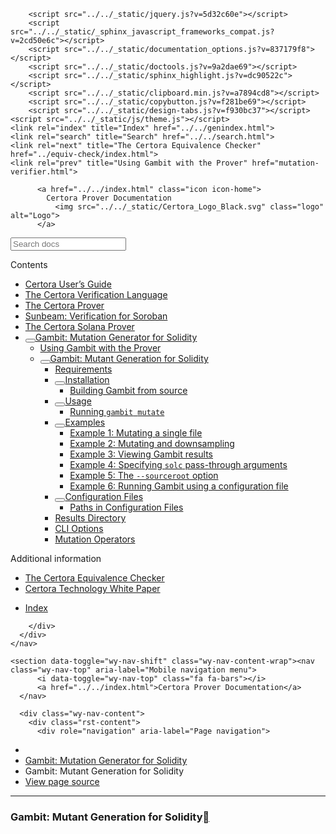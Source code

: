 <!DOCTYPE html><html class="writer-html5" lang="en" data-content_root="../../"><head>
  <meta charset="utf-8"><meta name="viewport" content="width=device-width, initial-scale=1">

  <meta name="viewport" content="width=device-width, initial-scale=1.0">
  <title>Gambit: Mutant Generation for Solidity — Certora Prover Documentation 0.0 documentation</title>
      <link rel="stylesheet" type="text/css" href="../../_static/pygments.css?v=80d5e7a1">
      <link rel="stylesheet" type="text/css" href="../../_static/css/theme.css?v=19f00094">
      <link rel="stylesheet" type="text/css" href="../../_static/copybutton.css?v=76b2166b">
      <link rel="stylesheet" type="text/css" href="../../_static/custom.css?v=098d337b">
      <link rel="stylesheet" type="text/css" href="../../_static/sphinx-design.min.css?v=87e54e7c">

  
  <!--[if lt IE 9]>
    <script src="../../_static/js/html5shiv.min.js"></script>
  <![endif]-->
  
        <script src="../../_static/jquery.js?v=5d32c60e"></script>
        <script src="../../_static/_sphinx_javascript_frameworks_compat.js?v=2cd50e6c"></script>
        <script src="../../_static/documentation_options.js?v=837179f8"></script>
        <script src="../../_static/doctools.js?v=9a2dae69"></script>
        <script src="../../_static/sphinx_highlight.js?v=dc90522c"></script>
        <script src="../../_static/clipboard.min.js?v=a7894cd8"></script>
        <script src="../../_static/copybutton.js?v=f281be69"></script>
        <script src="../../_static/design-tabs.js?v=f930bc37"></script>
    <script src="../../_static/js/theme.js"></script>
    <link rel="index" title="Index" href="../../genindex.html">
    <link rel="search" title="Search" href="../../search.html">
    <link rel="next" title="The Certora Equivalence Checker" href="../equiv-check/index.html">
    <link rel="prev" title="Using Gambit with the Prover" href="mutation-verifier.html"> 
</head>

<body class="wy-body-for-nav"> 
  <div class="wy-grid-for-nav">
    <nav data-toggle="wy-nav-shift" class="wy-nav-side">
      <div class="wy-side-scroll">
        <div class="wy-side-nav-search">

          
          
          <a href="../../index.html" class="icon icon-home">
            Certora Prover Documentation
              <img src="../../_static/Certora_Logo_Black.svg" class="logo" alt="Logo">
          </a>
<div role="search">
  <form id="rtd-search-form" class="wy-form" action="../../search.html" method="get">
    <input type="text" name="q" placeholder="Search docs" aria-label="Search docs">
    <input type="hidden" name="check_keywords" value="yes">
    <input type="hidden" name="area" value="default">
  </form>
</div>
        </div><div class="wy-menu wy-menu-vertical" data-spy="affix" role="navigation" aria-label="Navigation menu">
              <p class="caption" role="heading"><span class="caption-text">Contents</span></p>
<ul class="current" aria-expanded="true">
<li class="toctree-l1"><a class="reference internal" href="../user-guide/index.html">Certora User’s Guide</a></li>
<li class="toctree-l1"><a class="reference internal" href="../cvl/index.html">The Certora Verification Language</a></li>
<li class="toctree-l1"><a class="reference internal" href="../prover/index.html">The Certora Prover</a></li>
<li class="toctree-l1"><a class="reference internal" href="../sunbeam/index.html">Sunbeam: Verification for Soroban</a></li>
<li class="toctree-l1"><a class="reference internal" href="../solana/index.html">The Certora Solana Prover</a></li>
<li class="toctree-l1 current" aria-expanded="true"><a class="reference internal" href="index.html"><button class="toctree-expand" title="Open/close menu"></button>Gambit: Mutation Generator for Solidity</a><ul class="" aria-expanded="false">
<li class="toctree-l2"><a class="reference internal" href="mutation-verifier.html">Using Gambit with the Prover</a></li>
<li class="toctree-l2 current" aria-expanded="true"><a class="reference internal current" href="#" aria-expanded="true"><button class="toctree-expand" title="Open/close menu"></button>Gambit: Mutant Generation for Solidity</a><ul>
<li class="toctree-l3"><a class="reference internal" href="#requirements">Requirements</a></li>
<li class="toctree-l3"><a class="reference internal" href="#installation"><button class="toctree-expand" title="Open/close menu"></button>Installation</a><ul>
<li class="toctree-l4"><a class="reference internal" href="#building-gambit-from-source">Building Gambit from source</a></li>
</ul>
</li>
<li class="toctree-l3"><a class="reference internal" href="#usage"><button class="toctree-expand" title="Open/close menu"></button>Usage</a><ul>
<li class="toctree-l4"><a class="reference internal" href="#running-gambit-mutate">Running  <code class="docutils literal notranslate"><span class="pre">gambit</span> <span class="pre">mutate</span></code></a></li>
</ul>
</li>
<li class="toctree-l3"><a class="reference internal" href="#examples"><button class="toctree-expand" title="Open/close menu"></button>Examples</a><ul>
<li class="toctree-l4"><a class="reference internal" href="#example-1-mutating-a-single-file">Example 1: Mutating a single file</a></li>
<li class="toctree-l4"><a class="reference internal" href="#example-2-mutating-and-downsampling">Example 2: Mutating and downsampling</a></li>
<li class="toctree-l4"><a class="reference internal" href="#example-3-viewing-gambit-results">Example 3: Viewing Gambit results</a></li>
<li class="toctree-l4"><a class="reference internal" href="#example-4-specifying-solc-pass-through-arguments">Example 4: Specifying <code class="docutils literal notranslate"><span class="pre">solc</span></code> pass-through arguments</a></li>
<li class="toctree-l4"><a class="reference internal" href="#example-5-the-sourceroot-option">Example 5: The <code class="docutils literal notranslate"><span class="pre">--sourceroot</span></code> option</a></li>
<li class="toctree-l4"><a class="reference internal" href="#example-6-running-gambit-using-a-configuration-file">Example 6: Running Gambit using a configuration file</a></li>
</ul>
</li>
<li class="toctree-l3"><a class="reference internal" href="#configuration-files"><button class="toctree-expand" title="Open/close menu"></button>Configuration Files</a><ul>
<li class="toctree-l4"><a class="reference internal" href="#paths-in-configuration-files">Paths in Configuration Files</a></li>
</ul>
</li>
<li class="toctree-l3"><a class="reference internal" href="#results-directory">Results Directory</a></li>
<li class="toctree-l3"><a class="reference internal" href="#cli-options">CLI Options</a></li>
<li class="toctree-l3"><a class="reference internal" href="#mutation-operators">Mutation Operators</a></li>
</ul>
</li>
</ul>
</li>
</ul>
<p class="caption" role="heading"><span class="caption-text">Additional information</span></p>
<ul>
<li class="toctree-l1"><a class="reference internal" href="../equiv-check/index.html">The Certora Equivalence Checker</a></li>
<li class="toctree-l1"><a class="reference internal" href="../whitepaper/index.html">Certora Technology White Paper</a></li>
</ul>
<ul>
<li class="toctree-l1"><a class="reference internal" href="../../genindex.html">Index</a></li>
</ul>

        </div>
      </div>
    </nav>

    <section data-toggle="wy-nav-shift" class="wy-nav-content-wrap"><nav class="wy-nav-top" aria-label="Mobile navigation menu">
          <i data-toggle="wy-nav-top" class="fa fa-bars"></i>
          <a href="../../index.html">Certora Prover Documentation</a>
      </nav>

      <div class="wy-nav-content">
        <div class="rst-content">
          <div role="navigation" aria-label="Page navigation">
  <ul class="wy-breadcrumbs">
      <li><a href="../../index.html" class="icon icon-home" aria-label="Home"></a></li>
          <li class="breadcrumb-item"><a href="index.html">Gambit: Mutation Generator for Solidity</a></li>
      <li class="breadcrumb-item active">Gambit: Mutant Generation for Solidity</li>
      <li class="wy-breadcrumbs-aside">
            <a href="../../_sources/docs/gambit/gambit.md.txt" rel="nofollow"> View page source</a>
      </li>
  </ul>
  <hr>
</div>
          <div role="main" class="document" itemscope="itemscope" itemtype="http://schema.org/Article">
           <div itemprop="articleBody">
             
  <section id="gambit-mutant-generation-for-solidity">
<h1>Gambit: Mutant Generation for Solidity<a class="headerlink" href="#gambit-mutant-generation-for-solidity" title="Link to this heading"></a></h1>
<!--
  WARNING: AUTO_GENERATED DOCUMENTATION

  The following documentation is automatlically generated from the Gambit
  README.md located at https://github.com/Certora/Gambit/README.md. Please view
  this document for instructions on producing this file.
-->
<p>Gambit is a state-of-the-art mutation system for Solidity.
By applying predefined syntax transformations called <em>mutation operators</em> (for
example, convert <code class="docutils literal notranslate"><span class="pre">a</span> <span class="pre">+</span> <span class="pre">b</span></code> to <code class="docutils literal notranslate"><span class="pre">a</span> <span class="pre">-</span> <span class="pre">b</span></code>) to a Solidity program’s source code, Gambit
generates variants of the program called <em>mutants</em>.
Mutants can be used to evaluate test suites or specs used for formal
verification: each mutant represents a potential bug in the program, and
stronger test suites and specifications should detect more mutants.</p>
<section id="requirements">
<h2>Requirements<a class="headerlink" href="#requirements" title="Link to this heading"></a></h2>
<ol class="arabic simple">
<li><p>Gambit is written in Rust. You’ll need to <a class="reference external" href="https://www.rust-lang.org/tools/install">install Rust and
Cargo</a> to build Gambit.</p></li>
<li><p>Gambit uses <code class="docutils literal notranslate"><span class="pre">solc</span></code>, the Solidity compiler, to generate mutants. You’ll need
to have a <code class="docutils literal notranslate"><span class="pre">solc</span></code> binary that is compatible with the project you are mutating (see
the <code class="docutils literal notranslate"><span class="pre">--solc</span></code> option in <code class="docutils literal notranslate"><span class="pre">gambit</span> <span class="pre">mutate</span> <span class="pre">--help</span></code>)</p></li>
</ol>
</section>
<section id="installation">
<h2>Installation<a class="headerlink" href="#installation" title="Link to this heading"></a></h2>
<p>You can download prebuilt Gambit binaries for Linux x86-64 and Mac from our
<a class="reference external" href="https://github.com/Certora/gambit/releases">releases</a> page. For Windows and Linux ARM, you must build Gambit from source.</p>
<section id="building-gambit-from-source">
<span id="build-gambit-from-source"></span><h3>Building Gambit from source<a class="headerlink" href="#building-gambit-from-source" title="Link to this heading"></a></h3>
<p>To build Gambit from source, clone <a class="reference external" href="https://github.com/Certora/gambit">the Gambit repository</a> and run</p>
<div class="highlight-default notranslate"><div class="highlight"><pre id="codecell0"><span></span><span class="n">cargo</span> <span class="n">install</span> <span class="o">--</span><span class="n">path</span> <span class="o">.</span>
</pre><button class="copybtn o-tooltip--left" data-tooltip="Copy" data-clipboard-target="#codecell0">
      <svg xmlns="http://www.w3.org/2000/svg" class="icon icon-tabler icon-tabler-copy" width="44" height="44" viewBox="0 0 24 24" stroke-width="1.5" stroke="#000000" fill="none" stroke-linecap="round" stroke-linejoin="round">
  <title>Copy to clipboard</title>
  <path stroke="none" d="M0 0h24v24H0z" fill="none"></path>
  <rect x="8" y="8" width="12" height="12" rx="2"></rect>
  <path d="M16 8v-2a2 2 0 0 0 -2 -2h-8a2 2 0 0 0 -2 2v8a2 2 0 0 0 2 2h2"></path>
</svg>
    </button></div>
</div>
<p>from this repository’s root. This will build Gambit and install it to a globally visible
location on your <code class="docutils literal notranslate"><span class="pre">PATH</span></code>.</p>
<p>You can also build gambit with <code class="docutils literal notranslate"><span class="pre">cargo</span> <span class="pre">build</span> <span class="pre">--release</span></code> from the root of this
repository.  This will create a <code class="docutils literal notranslate"><span class="pre">gambit</span></code> binary in <code class="docutils literal notranslate"><span class="pre">gambit/target/release/</span></code>
which you can manually place on your path or invoke directly (e.g., by calling
<code class="docutils literal notranslate"><span class="pre">path/to/gambit/target/release/gambit</span></code>).</p>
</section>
</section>
<section id="usage">
<h2>Usage<a class="headerlink" href="#usage" title="Link to this heading"></a></h2>
<p>Gambit has two main commands: <code class="docutils literal notranslate"><span class="pre">mutate</span></code> and <code class="docutils literal notranslate"><span class="pre">summary</span></code>. <code class="docutils literal notranslate"><span class="pre">gambit</span> <span class="pre">mutate</span></code> is
responsible for mutating code, and <code class="docutils literal notranslate"><span class="pre">gambit</span> <span class="pre">summary</span></code> is a convenience command for
summarizing generated mutants in a human-readable way.</p>
<p>Running <code class="docutils literal notranslate"><span class="pre">gambit</span> <span class="pre">mutate</span></code> will invoke <code class="docutils literal notranslate"><span class="pre">solc</span></code>, so make
sure it is visible on your <code class="docutils literal notranslate"><span class="pre">PATH</span></code>. Alternatively, you can specify where Gambit can
find the Solidity compiler with the option <code class="docutils literal notranslate"><span class="pre">--solc</span> <span class="pre">path/to/solc</span></code>, or specify a
<code class="docutils literal notranslate"><span class="pre">solc</span></code> binary (e.g., <code class="docutils literal notranslate"><span class="pre">solc8.12</span></code>) with the option <code class="docutils literal notranslate"><span class="pre">--solc</span> <span class="pre">solc8.12</span></code>.</p>
<div class="admonition note">
<p class="admonition-title">Note</p>
<p>All tests (<code class="docutils literal notranslate"><span class="pre">cargo</span> <span class="pre">test</span></code>) are currently run using <code class="docutils literal notranslate"><span class="pre">solc8.13</span></code>. Your tests may fail
if your <code class="docutils literal notranslate"><span class="pre">solc</span></code> points at a different version of the compiler.</p>
</div>
<section id="running-gambit-mutate">
<h3>Running  <code class="docutils literal notranslate"><span class="pre">gambit</span> <span class="pre">mutate</span></code><a class="headerlink" href="#running-gambit-mutate" title="Link to this heading"></a></h3>
<p>The <code class="docutils literal notranslate"><span class="pre">gambit</span> <span class="pre">mutate</span></code> command expects either a <code class="docutils literal notranslate"><span class="pre">--filename</span></code> argument or a <code class="docutils literal notranslate"><span class="pre">--json</span></code>
argument.  Using <code class="docutils literal notranslate"><span class="pre">--filename</span></code> allows you to specify a specific Solidity file to
mutate:</p>
<div class="highlight-bash notranslate"><div class="highlight"><pre id="codecell1"><span></span>gambit<span class="w"> </span>mutate<span class="w"> </span>--filename<span class="w"> </span>file.sol
</pre><button class="copybtn o-tooltip--left" data-tooltip="Copy" data-clipboard-target="#codecell1">
      <svg xmlns="http://www.w3.org/2000/svg" class="icon icon-tabler icon-tabler-copy" width="44" height="44" viewBox="0 0 24 24" stroke-width="1.5" stroke="#000000" fill="none" stroke-linecap="round" stroke-linejoin="round">
  <title>Copy to clipboard</title>
  <path stroke="none" d="M0 0h24v24H0z" fill="none"></path>
  <rect x="8" y="8" width="12" height="12" rx="2"></rect>
  <path d="M16 8v-2a2 2 0 0 0 -2 -2h-8a2 2 0 0 0 -2 2v8a2 2 0 0 0 2 2h2"></path>
</svg>
    </button></div>
</div>
<p>However, if you want to mutate multiple files or apply a more complex set of
parameters, we recommend using a configuration file via the <code class="docutils literal notranslate"><span class="pre">--json</span></code> option
instead:</p>
<div class="highlight-bash notranslate"><div class="highlight"><pre id="codecell2"><span></span>gambit<span class="w"> </span>mutate<span class="w"> </span>--json<span class="w"> </span>gambit_conf.json
</pre><button class="copybtn o-tooltip--left" data-tooltip="Copy" data-clipboard-target="#codecell2">
      <svg xmlns="http://www.w3.org/2000/svg" class="icon icon-tabler icon-tabler-copy" width="44" height="44" viewBox="0 0 24 24" stroke-width="1.5" stroke="#000000" fill="none" stroke-linecap="round" stroke-linejoin="round">
  <title>Copy to clipboard</title>
  <path stroke="none" d="M0 0h24v24H0z" fill="none"></path>
  <rect x="8" y="8" width="12" height="12" rx="2"></rect>
  <path d="M16 8v-2a2 2 0 0 0 -2 -2h-8a2 2 0 0 0 -2 2v8a2 2 0 0 0 2 2h2"></path>
</svg>
    </button></div>
</div>
<p>Run <code class="docutils literal notranslate"><span class="pre">gambit</span> <span class="pre">--help</span></code> for more information.</p>
<div class="admonition note">
<p class="admonition-title">Note</p>
<p>All relative paths specified in a JSON configuration file are interpreted
to be relative to the configuration file’s parent directory.</p>
</div>
<p>In the following section we provide examples of how to run Gambit using both
<code class="docutils literal notranslate"><span class="pre">--filename</span></code> and <code class="docutils literal notranslate"><span class="pre">--json</span></code>. We provide more complete documentation in the
<a class="reference internal" href="#configuration-files"><span class="std std-ref">Configuration Files</span></a> and <a class="reference internal" href="#cli-options"><span class="std std-ref">CLI Options</span></a> sections below.</p>
</section>
</section>
<section id="examples">
<h2>Examples<a class="headerlink" href="#examples" title="Link to this heading"></a></h2>
<p>Unless otherwise noted, examples use code from <a class="reference external" href="https://github.com/Certora/gambit/tree/master/benchmarks">benchmarks/</a>
and are run from the root of the <a class="reference external" href="https://github.com/Certora/gambit">Gambit repository</a>.</p>
<section id="example-1-mutating-a-single-file">
<h3>Example 1: Mutating a single file<a class="headerlink" href="#example-1-mutating-a-single-file" title="Link to this heading"></a></h3>
<p>To mutate a single file, use the <code class="docutils literal notranslate"><span class="pre">--filename</span></code> option (or <code class="docutils literal notranslate"><span class="pre">-f</span></code>), followed by the
file to mutate.</p>
<div class="highlight-bash notranslate"><div class="highlight"><pre id="codecell3"><span></span>gambit<span class="w"> </span>mutate<span class="w"> </span>-f<span class="w"> </span>benchmarks/BinaryOpMutation/BinaryOpMutation.sol
</pre><button class="copybtn o-tooltip--left" data-tooltip="Copy" data-clipboard-target="#codecell3">
      <svg xmlns="http://www.w3.org/2000/svg" class="icon icon-tabler icon-tabler-copy" width="44" height="44" viewBox="0 0 24 24" stroke-width="1.5" stroke="#000000" fill="none" stroke-linecap="round" stroke-linejoin="round">
  <title>Copy to clipboard</title>
  <path stroke="none" d="M0 0h24v24H0z" fill="none"></path>
  <rect x="8" y="8" width="12" height="12" rx="2"></rect>
  <path d="M16 8v-2a2 2 0 0 0 -2 -2h-8a2 2 0 0 0 -2 2v8a2 2 0 0 0 2 2h2"></path>
</svg>
    </button></div>
</div>
<p>This will generate:</p>
<div class="highlight-default notranslate"><div class="highlight"><pre id="codecell4"><span></span><span class="n">Generated</span> <span class="mi">34</span> <span class="n">mutants</span> <span class="ow">in</span> <span class="mf">0.69</span> <span class="n">seconds</span>
</pre><button class="copybtn o-tooltip--left" data-tooltip="Copy" data-clipboard-target="#codecell4">
      <svg xmlns="http://www.w3.org/2000/svg" class="icon icon-tabler icon-tabler-copy" width="44" height="44" viewBox="0 0 24 24" stroke-width="1.5" stroke="#000000" fill="none" stroke-linecap="round" stroke-linejoin="round">
  <title>Copy to clipboard</title>
  <path stroke="none" d="M0 0h24v24H0z" fill="none"></path>
  <rect x="8" y="8" width="12" height="12" rx="2"></rect>
  <path d="M16 8v-2a2 2 0 0 0 -2 -2h-8a2 2 0 0 0 -2 2v8a2 2 0 0 0 2 2h2"></path>
</svg>
    </button></div>
</div>
<div class="admonition note">
<p class="admonition-title">Note</p>
<p>The mutated file must be located within your current working directory or
one of its subdirectories. If you want to mutate code in an arbitrary directory,
use the <code class="docutils literal notranslate"><span class="pre">--sourceroot</span></code> option.</p>
</div>
</section>
<section id="example-2-mutating-and-downsampling">
<h3>Example 2: Mutating and downsampling<a class="headerlink" href="#example-2-mutating-and-downsampling" title="Link to this heading"></a></h3>
<p>The above command produced 34 mutants which may be more than you need. Gambit
provides a way to randomly downsample the number of mutants with the
<code class="docutils literal notranslate"><span class="pre">--num_mutants</span></code> or <code class="docutils literal notranslate"><span class="pre">-n</span></code> option:</p>
<div class="highlight-bash notranslate"><div class="highlight"><pre id="codecell5"><span></span>gambit<span class="w"> </span>mutate<span class="w"> </span>-f<span class="w"> </span>benchmarks/BinaryOpMutation/BinaryOpMutation.sol<span class="w"> </span>-n<span class="w"> </span><span class="m">3</span>
</pre><button class="copybtn o-tooltip--left" data-tooltip="Copy" data-clipboard-target="#codecell5">
      <svg xmlns="http://www.w3.org/2000/svg" class="icon icon-tabler icon-tabler-copy" width="44" height="44" viewBox="0 0 24 24" stroke-width="1.5" stroke="#000000" fill="none" stroke-linecap="round" stroke-linejoin="round">
  <title>Copy to clipboard</title>
  <path stroke="none" d="M0 0h24v24H0z" fill="none"></path>
  <rect x="8" y="8" width="12" height="12" rx="2"></rect>
  <path d="M16 8v-2a2 2 0 0 0 -2 -2h-8a2 2 0 0 0 -2 2v8a2 2 0 0 0 2 2h2"></path>
</svg>
    </button></div>
</div>
<p>which will generate:</p>
<div class="highlight-default notranslate"><div class="highlight"><pre id="codecell6"><span></span><span class="n">Generated</span> <span class="mi">3</span> <span class="n">mutants</span> <span class="ow">in</span> <span class="mf">0.15</span> <span class="n">seconds</span>
</pre><button class="copybtn o-tooltip--left" data-tooltip="Copy" data-clipboard-target="#codecell6">
      <svg xmlns="http://www.w3.org/2000/svg" class="icon icon-tabler icon-tabler-copy" width="44" height="44" viewBox="0 0 24 24" stroke-width="1.5" stroke="#000000" fill="none" stroke-linecap="round" stroke-linejoin="round">
  <title>Copy to clipboard</title>
  <path stroke="none" d="M0 0h24v24H0z" fill="none"></path>
  <rect x="8" y="8" width="12" height="12" rx="2"></rect>
  <path d="M16 8v-2a2 2 0 0 0 -2 -2h-8a2 2 0 0 0 -2 2v8a2 2 0 0 0 2 2h2"></path>
</svg>
    </button></div>
</div>
</section>
<section id="example-3-viewing-gambit-results">
<h3>Example 3: Viewing Gambit results<a class="headerlink" href="#example-3-viewing-gambit-results" title="Link to this heading"></a></h3>
<div class="admonition note">
<p class="admonition-title">Note</p>
<p>This example assumes you’ve just completed Example 2.</p>
</div>
<p>Gambit outputs all of its results in <code class="docutils literal notranslate"><span class="pre">gambit_out</span></code>:</p>
<div class="highlight-bash notranslate"><div class="highlight"><pre id="codecell7"><span></span>tree<span class="w"> </span>-L<span class="w"> </span><span class="m">2</span><span class="w"> </span>gambit_out
</pre><button class="copybtn o-tooltip--left" data-tooltip="Copy" data-clipboard-target="#codecell7">
      <svg xmlns="http://www.w3.org/2000/svg" class="icon icon-tabler icon-tabler-copy" width="44" height="44" viewBox="0 0 24 24" stroke-width="1.5" stroke="#000000" fill="none" stroke-linecap="round" stroke-linejoin="round">
  <title>Copy to clipboard</title>
  <path stroke="none" d="M0 0h24v24H0z" fill="none"></path>
  <rect x="8" y="8" width="12" height="12" rx="2"></rect>
  <path d="M16 8v-2a2 2 0 0 0 -2 -2h-8a2 2 0 0 0 -2 2v8a2 2 0 0 0 2 2h2"></path>
</svg>
    </button></div>
</div>
<p>This produces:</p>
<div class="highlight-default notranslate"><div class="highlight"><pre id="codecell8"><span></span>gambit_out
├── gambit_results.json
├── input_json
│&nbsp;&nbsp; ├── BinaryOpMutation.sol_json.ast
│&nbsp;&nbsp; └── BinaryOpMutation.sol_json.ast.json
├── mutants
│&nbsp;&nbsp; ├── 1
│&nbsp;&nbsp; ├── 2
│&nbsp;&nbsp; └── 3
└── mutants.log
</pre><button class="copybtn o-tooltip--left" data-tooltip="Copy" data-clipboard-target="#codecell8">
      <svg xmlns="http://www.w3.org/2000/svg" class="icon icon-tabler icon-tabler-copy" width="44" height="44" viewBox="0 0 24 24" stroke-width="1.5" stroke="#000000" fill="none" stroke-linecap="round" stroke-linejoin="round">
  <title>Copy to clipboard</title>
  <path stroke="none" d="M0 0h24v24H0z" fill="none"></path>
  <rect x="8" y="8" width="12" height="12" rx="2"></rect>
  <path d="M16 8v-2a2 2 0 0 0 -2 -2h-8a2 2 0 0 0 -2 2v8a2 2 0 0 0 2 2h2"></path>
</svg>
    </button></div>
</div>
<p>See the <a class="reference internal" href="#results-directory"><span class="std std-ref">Results Directory</span></a> section for a detailed
explanation of this layout. The <code class="docutils literal notranslate"><span class="pre">gambit</span> <span class="pre">summary</span></code> command
pretty prints each mutant for easy inspection:</p>
<p><img alt="The output of " src="../../_images/gambit-summary.png" width="1200" height="662"></p>
<p>By default <code class="docutils literal notranslate"><span class="pre">gambit</span> <span class="pre">summary</span></code> prints info on all mutants. If you are interested in
particular mutants you can specify a subset of mutant ids with the <code class="docutils literal notranslate"><span class="pre">--mids</span></code> flag.
For instance, <code class="docutils literal notranslate"><span class="pre">gambit</span> <span class="pre">summary</span> <span class="pre">--mids</span> <span class="pre">3</span> <span class="pre">4</span> <span class="pre">5</span></code>  will only print info for mutant ids
3 through 5.</p>
</section>
<section id="example-4-specifying-solc-pass-through-arguments">
<h3>Example 4: Specifying <code class="docutils literal notranslate"><span class="pre">solc</span></code> pass-through arguments<a class="headerlink" href="#example-4-specifying-solc-pass-through-arguments" title="Link to this heading"></a></h3>
<p>The Solidity compiler (<code class="docutils literal notranslate"><span class="pre">solc</span></code>) may need some extra information to successfully
run on a file or a project.  Gambit enables this with <em>pass-through arguments</em>
that, as the name suggests, are passed directly through to the <code class="docutils literal notranslate"><span class="pre">solc</span></code> compiler.</p>
<p>For projects that have complex dependencies and imports, you may need to:</p>
<ul>
<li><p><strong>Specify base paths</strong>: To specify the Solidity <a class="reference external" href="https://docs.soliditylang.org/en/v0.8.17/path-resolution.html#base-path-and-include-paths"><code class="docutils literal notranslate"><span class="pre">--base-path</span></code></a>
argument, use <code class="docutils literal notranslate"><span class="pre">--solc_base_path</span></code>:</p>
<div class="highlight-bash notranslate"><div class="highlight"><pre id="codecell9"><span></span>gambit<span class="w"> </span>mutate<span class="w"> </span>--filename<span class="w"> </span>path/to/file.sol<span class="w"> </span>--solc_base_path<span class="w"> </span>base/path/dir
</pre><button class="copybtn o-tooltip--left" data-tooltip="Copy" data-clipboard-target="#codecell9">
      <svg xmlns="http://www.w3.org/2000/svg" class="icon icon-tabler icon-tabler-copy" width="44" height="44" viewBox="0 0 24 24" stroke-width="1.5" stroke="#000000" fill="none" stroke-linecap="round" stroke-linejoin="round">
  <title>Copy to clipboard</title>
  <path stroke="none" d="M0 0h24v24H0z" fill="none"></path>
  <rect x="8" y="8" width="12" height="12" rx="2"></rect>
  <path d="M16 8v-2a2 2 0 0 0 -2 -2h-8a2 2 0 0 0 -2 2v8a2 2 0 0 0 2 2h2"></path>
</svg>
    </button></div>
</div>
</li>
<li><p><strong>Specify remappings:</strong> To indicate where Solidity should find libraries,
use <code class="docutils literal notranslate"><span class="pre">solc</span></code>’s <a class="reference external" href="https://docs.soliditylang.org/en/v0.8.17/path-resolution.html#import-remapping">import remapping</a> syntax with <code class="docutils literal notranslate"><span class="pre">--solc_remappings</span></code>:</p>
<div class="highlight-bash notranslate"><div class="highlight"><pre id="codecell10"><span></span>gambit<span class="w"> </span>mutate<span class="w"> </span>--filename<span class="w"> </span>path/to/file.sol<span class="w"> </span><span class="se">\</span>
<span class="w">  </span>--solc_remappings<span class="w"> </span>@openzeppelin<span class="o">=</span>node_modules/@openzeppelin<span class="w"> </span>@foo<span class="o">=</span>node_modules/@foo
</pre><button class="copybtn o-tooltip--left" data-tooltip="Copy" data-clipboard-target="#codecell10">
      <svg xmlns="http://www.w3.org/2000/svg" class="icon icon-tabler icon-tabler-copy" width="44" height="44" viewBox="0 0 24 24" stroke-width="1.5" stroke="#000000" fill="none" stroke-linecap="round" stroke-linejoin="round">
  <title>Copy to clipboard</title>
  <path stroke="none" d="M0 0h24v24H0z" fill="none"></path>
  <rect x="8" y="8" width="12" height="12" rx="2"></rect>
  <path d="M16 8v-2a2 2 0 0 0 -2 -2h-8a2 2 0 0 0 -2 2v8a2 2 0 0 0 2 2h2"></path>
</svg>
    </button></div>
</div>
<div class="admonition warning">
<p class="admonition-title">Warning</p>
<p>The paths should <em><strong>NOT</strong></em> end with a trailing /</p>
</div>
</li>
<li><p><strong>Specify allow paths:</strong> To include additional allowed paths via <code class="docutils literal notranslate"><span class="pre">solc</span></code>’s
<a class="reference external" href="https://docs.soliditylang.org/en/v0.8.17/path-resolution.html#allowed-paths"><code class="docutils literal notranslate"><span class="pre">--allow-paths</span></code></a> argument, use <code class="docutils literal notranslate"><span class="pre">--solc_allow_paths</span></code>:</p>
<div class="highlight-bash notranslate"><div class="highlight"><pre id="codecell11"><span></span>gambit<span class="w"> </span>mutate<span class="w"> </span>--filename<span class="w"> </span>path/to/file.sol<span class="w"> </span><span class="se">\</span>
<span class="w">  </span>--solc_allow_paths<span class="w"> </span>PATH1<span class="w"> </span>--solc_allow_paths<span class="w"> </span>PATH2<span class="w"> </span>...
</pre><button class="copybtn o-tooltip--left" data-tooltip="Copy" data-clipboard-target="#codecell11">
      <svg xmlns="http://www.w3.org/2000/svg" class="icon icon-tabler icon-tabler-copy" width="44" height="44" viewBox="0 0 24 24" stroke-width="1.5" stroke="#000000" fill="none" stroke-linecap="round" stroke-linejoin="round">
  <title>Copy to clipboard</title>
  <path stroke="none" d="M0 0h24v24H0z" fill="none"></path>
  <rect x="8" y="8" width="12" height="12" rx="2"></rect>
  <path d="M16 8v-2a2 2 0 0 0 -2 -2h-8a2 2 0 0 0 -2 2v8a2 2 0 0 0 2 2h2"></path>
</svg>
    </button></div>
</div>
</li>
<li><p><strong>Specify include-path:</strong> To make an additional source directory available
to the default import callback via <code class="docutils literal notranslate"><span class="pre">solc</span></code>’s [–include-path][included] argument,
use <code class="docutils literal notranslate"><span class="pre">--solc_include_path</span></code>:</p>
<div class="highlight-bash notranslate"><div class="highlight"><pre id="codecell12"><span></span>gambit<span class="w"> </span>mutate<span class="w"> </span>--filename<span class="w"> </span>path/to/file.sol<span class="w"> </span>--solc_include_path<span class="w"> </span>PATH
</pre><button class="copybtn o-tooltip--left" data-tooltip="Copy" data-clipboard-target="#codecell12">
      <svg xmlns="http://www.w3.org/2000/svg" class="icon icon-tabler icon-tabler-copy" width="44" height="44" viewBox="0 0 24 24" stroke-width="1.5" stroke="#000000" fill="none" stroke-linecap="round" stroke-linejoin="round">
  <title>Copy to clipboard</title>
  <path stroke="none" d="M0 0h24v24H0z" fill="none"></path>
  <rect x="8" y="8" width="12" height="12" rx="2"></rect>
  <path d="M16 8v-2a2 2 0 0 0 -2 -2h-8a2 2 0 0 0 -2 2v8a2 2 0 0 0 2 2h2"></path>
</svg>
    </button></div>
</div>
</li>
<li><p><strong>Use optimization:</strong> To run the Solidity compiler with optimizations
(<code class="docutils literal notranslate"><span class="pre">solc</span></code>’s <code class="docutils literal notranslate"><span class="pre">--optimize</span></code> argument), use <code class="docutils literal notranslate"><span class="pre">--solc_optimize</span></code>:</p>
<div class="highlight-bash notranslate"><div class="highlight"><pre id="codecell13"><span></span>gambit<span class="w"> </span>mutate<span class="w"> </span>--filename<span class="w"> </span>path/to/file.sol<span class="w"> </span>--solc_optimize
</pre><button class="copybtn o-tooltip--left" data-tooltip="Copy" data-clipboard-target="#codecell13">
      <svg xmlns="http://www.w3.org/2000/svg" class="icon icon-tabler icon-tabler-copy" width="44" height="44" viewBox="0 0 24 24" stroke-width="1.5" stroke="#000000" fill="none" stroke-linecap="round" stroke-linejoin="round">
  <title>Copy to clipboard</title>
  <path stroke="none" d="M0 0h24v24H0z" fill="none"></path>
  <rect x="8" y="8" width="12" height="12" rx="2"></rect>
  <path d="M16 8v-2a2 2 0 0 0 -2 -2h-8a2 2 0 0 0 -2 2v8a2 2 0 0 0 2 2h2"></path>
</svg>
    </button></div>
</div>
</li>
</ul>
</section>
<section id="example-5-the-sourceroot-option">
<h3>Example 5: The <code class="docutils literal notranslate"><span class="pre">--sourceroot</span></code> option<a class="headerlink" href="#example-5-the-sourceroot-option" title="Link to this heading"></a></h3>
<p>Gambit needs to track the location of source files that it mutates within a
project: for instance, imagine there are files <code class="docutils literal notranslate"><span class="pre">foo/Foo.sol</span></code> and <code class="docutils literal notranslate"><span class="pre">bar/Foo.sol</span></code>.
These are separate files, and their path prefixes are needed to determine this.
Gambit addresses this with the <code class="docutils literal notranslate"><span class="pre">--sourceroot</span></code> option: the source root indicates
to Gambit the root of the files that are being mutated, and all source file
paths (both original and mutated) are reported relative to this source root.</p>
<div class="admonition note">
<p class="admonition-title">Note</p>
<p>If Gambit encounters a source file that does not belong to the source root it
will print an error message and exit.</p>
</div>
<p><em>When running <code class="docutils literal notranslate"><span class="pre">gambit</span> <span class="pre">mutate</span></code> with the <code class="docutils literal notranslate"><span class="pre">--filename</span></code> option,
source root defaults to the current working directory.
When running <code class="docutils literal notranslate"><span class="pre">gambit</span> <span class="pre">mutate</span></code> with the <code class="docutils literal notranslate"><span class="pre">--json</span></code> option,
source root defaults to the directory containing the configuration JSON.</em></p>
<p>Here are some examples of using the <code class="docutils literal notranslate"><span class="pre">--sourceroot</span></code> option.</p>
<ol class="arabic">
<li><p>From the root of the Gambit repository, run:</p>
<div class="highlight-bash notranslate"><div class="highlight"><pre id="codecell14"><span></span>gambit<span class="w"> </span>mutate<span class="w"> </span>-f<span class="w"> </span>benchmarks/BinaryOpMutation/BinaryOpMutation.sol<span class="w"> </span>-n<span class="w"> </span><span class="m">1</span>
cat<span class="w"> </span>gambit_out/mutants.log
find<span class="w"> </span>gambit_out/mutants<span class="w"> </span>-name<span class="w"> </span><span class="s2">"*.sol"</span>
</pre><button class="copybtn o-tooltip--left" data-tooltip="Copy" data-clipboard-target="#codecell14">
      <svg xmlns="http://www.w3.org/2000/svg" class="icon icon-tabler icon-tabler-copy" width="44" height="44" viewBox="0 0 24 24" stroke-width="1.5" stroke="#000000" fill="none" stroke-linecap="round" stroke-linejoin="round">
  <title>Copy to clipboard</title>
  <path stroke="none" d="M0 0h24v24H0z" fill="none"></path>
  <rect x="8" y="8" width="12" height="12" rx="2"></rect>
  <path d="M16 8v-2a2 2 0 0 0 -2 -2h-8a2 2 0 0 0 -2 2v8a2 2 0 0 0 2 2h2"></path>
</svg>
    </button></div>
</div>
<p>This should output the following:</p>
<div class="highlight-default notranslate"><div class="highlight"><pre id="codecell15"><span></span><span class="n">Generated</span> <span class="mi">1</span> <span class="n">mutants</span> <span class="ow">in</span> <span class="mf">0.13</span> <span class="n">seconds</span>
<span class="mi">1</span><span class="p">,</span><span class="n">BinaryOpMutation</span><span class="p">,</span><span class="n">benchmarks</span><span class="o">/</span><span class="n">BinaryOpMutation</span><span class="o">/</span><span class="n">BinaryOpMutation</span><span class="o">.</span><span class="n">sol</span><span class="p">,</span><span class="mi">23</span><span class="p">:</span><span class="mi">10</span><span class="p">,</span> <span class="o">%</span> <span class="p">,</span><span class="o">*</span>
<span class="n">gambit_out</span><span class="o">/</span><span class="n">mutants</span><span class="o">/</span><span class="mi">1</span><span class="o">/</span><span class="n">benchmarks</span><span class="o">/</span><span class="n">BinaryOpMutation</span><span class="o">/</span><span class="n">BinaryOpMutation</span><span class="o">.</span><span class="n">sol</span>
</pre><button class="copybtn o-tooltip--left" data-tooltip="Copy" data-clipboard-target="#codecell15">
      <svg xmlns="http://www.w3.org/2000/svg" class="icon icon-tabler icon-tabler-copy" width="44" height="44" viewBox="0 0 24 24" stroke-width="1.5" stroke="#000000" fill="none" stroke-linecap="round" stroke-linejoin="round">
  <title>Copy to clipboard</title>
  <path stroke="none" d="M0 0h24v24H0z" fill="none"></path>
  <rect x="8" y="8" width="12" height="12" rx="2"></rect>
  <path d="M16 8v-2a2 2 0 0 0 -2 -2h-8a2 2 0 0 0 -2 2v8a2 2 0 0 0 2 2h2"></path>
</svg>
    </button></div>
</div>
<p>The first command generates a single mutant, and its source path is relative to <code class="docutils literal notranslate"><span class="pre">.</span></code>,
the default source root. We can see that the reported paths in <code class="docutils literal notranslate"><span class="pre">mutants.log</span></code>,
and the mutant file path in <code class="docutils literal notranslate"><span class="pre">gambit_out/mutants/1</span></code>, are the relative to this
source root: <code class="docutils literal notranslate"><span class="pre">benchmarks/BinaryOpMutation/BinaryOpMutation.sol</span></code></p>
</li>
<li><p>Suppose we want our paths to be reported relative to
<code class="docutils literal notranslate"><span class="pre">benchmarks/BinaryOpMutation</span></code>. We can run</p>
<div class="highlight-bash notranslate"><div class="highlight"><pre id="codecell16"><span></span>gambit<span class="w"> </span>mutate<span class="w"> </span>-f<span class="w"> </span>benchmarks/BinaryOpMutation/BinaryOpMutation.sol<span class="w"> </span>-n<span class="w"> </span><span class="m">1</span><span class="w"> </span>--sourceroot<span class="w"> </span>benchmarks/BinaryOpMutation
cat<span class="w"> </span>gambit_out/mutants.log
find<span class="w"> </span>gambit_out/mutants<span class="w"> </span>-name<span class="w"> </span><span class="s2">"*.sol"</span>
</pre><button class="copybtn o-tooltip--left" data-tooltip="Copy" data-clipboard-target="#codecell16">
      <svg xmlns="http://www.w3.org/2000/svg" class="icon icon-tabler icon-tabler-copy" width="44" height="44" viewBox="0 0 24 24" stroke-width="1.5" stroke="#000000" fill="none" stroke-linecap="round" stroke-linejoin="round">
  <title>Copy to clipboard</title>
  <path stroke="none" d="M0 0h24v24H0z" fill="none"></path>
  <rect x="8" y="8" width="12" height="12" rx="2"></rect>
  <path d="M16 8v-2a2 2 0 0 0 -2 -2h-8a2 2 0 0 0 -2 2v8a2 2 0 0 0 2 2h2"></path>
</svg>
    </button></div>
</div>
<p>which will output:</p>
<div class="highlight-default notranslate"><div class="highlight"><pre id="codecell17"><span></span><span class="n">Generated</span> <span class="mi">1</span> <span class="n">mutants</span> <span class="ow">in</span> <span class="mf">0.13</span> <span class="n">seconds</span>
<span class="mi">1</span><span class="p">,</span><span class="n">BinaryOpMutation</span><span class="p">,</span><span class="n">BinaryOpMutation</span><span class="o">.</span><span class="n">sol</span><span class="p">,</span><span class="mi">23</span><span class="p">:</span><span class="mi">10</span><span class="p">,</span> <span class="o">%</span> <span class="p">,</span><span class="o">*</span>
<span class="n">gambit_out</span><span class="o">/</span><span class="n">mutants</span><span class="o">/</span><span class="mi">1</span><span class="o">/</span><span class="n">BinaryOpMutation</span><span class="o">.</span><span class="n">sol</span>
</pre><button class="copybtn o-tooltip--left" data-tooltip="Copy" data-clipboard-target="#codecell17">
      <svg xmlns="http://www.w3.org/2000/svg" class="icon icon-tabler icon-tabler-copy" width="44" height="44" viewBox="0 0 24 24" stroke-width="1.5" stroke="#000000" fill="none" stroke-linecap="round" stroke-linejoin="round">
  <title>Copy to clipboard</title>
  <path stroke="none" d="M0 0h24v24H0z" fill="none"></path>
  <rect x="8" y="8" width="12" height="12" rx="2"></rect>
  <path d="M16 8v-2a2 2 0 0 0 -2 -2h-8a2 2 0 0 0 -2 2v8a2 2 0 0 0 2 2h2"></path>
</svg>
    </button></div>
</div>
<p>The reported filenames, and the offset path inside of
<code class="docutils literal notranslate"><span class="pre">gambit_out/mutants/1/</span></code>, are now relative to the source root that we
specified.</p>
</li>
<li><p>Finally, suppose we use a source root that doesn’t contain the source file:</p>
<div class="highlight-bash notranslate"><div class="highlight"><pre id="codecell18"><span></span>gambit<span class="w"> </span>mutate<span class="w"> </span>-f<span class="w"> </span>benchmarks/BinaryOpMutation/BinaryOpMutation.sol<span class="w"> </span>-n<span class="w"> </span><span class="m">1</span><span class="w"> </span>--sourceroot<span class="w"> </span>scripts
</pre><button class="copybtn o-tooltip--left" data-tooltip="Copy" data-clipboard-target="#codecell18">
      <svg xmlns="http://www.w3.org/2000/svg" class="icon icon-tabler icon-tabler-copy" width="44" height="44" viewBox="0 0 24 24" stroke-width="1.5" stroke="#000000" fill="none" stroke-linecap="round" stroke-linejoin="round">
  <title>Copy to clipboard</title>
  <path stroke="none" d="M0 0h24v24H0z" fill="none"></path>
  <rect x="8" y="8" width="12" height="12" rx="2"></rect>
  <path d="M16 8v-2a2 2 0 0 0 -2 -2h-8a2 2 0 0 0 -2 2v8a2 2 0 0 0 2 2h2"></path>
</svg>
    </button></div>
</div>
<p>This will try to find the specified file inside of <code class="docutils literal notranslate"><span class="pre">scripts</span></code>, and since it
doesn’t exist Gambit reports the error:</p>
<div class="highlight-default notranslate"><div class="highlight"><pre id="codecell19"><span></span>[ERROR gambit] [!!] Illegal Configuration: Resolved filename `/Users/USER/Gambit/benchmarks/BinaryOpMutation/BinaryOpMutation.sol` is not prefixed by the derived source root /Users/USER/Gambit/scripts
</pre><button class="copybtn o-tooltip--left" data-tooltip="Copy" data-clipboard-target="#codecell19">
      <svg xmlns="http://www.w3.org/2000/svg" class="icon icon-tabler icon-tabler-copy" width="44" height="44" viewBox="0 0 24 24" stroke-width="1.5" stroke="#000000" fill="none" stroke-linecap="round" stroke-linejoin="round">
  <title>Copy to clipboard</title>
  <path stroke="none" d="M0 0h24v24H0z" fill="none"></path>
  <rect x="8" y="8" width="12" height="12" rx="2"></rect>
  <path d="M16 8v-2a2 2 0 0 0 -2 -2h-8a2 2 0 0 0 -2 2v8a2 2 0 0 0 2 2h2"></path>
</svg>
    </button></div>
</div>
<p>Gambit prints an error and exits.</p>
</li>
</ol>
</section>
<section id="example-6-running-gambit-using-a-configuration-file">
<span id="gambit-config"></span><h3>Example 6: Running Gambit using a configuration file<a class="headerlink" href="#example-6-running-gambit-using-a-configuration-file" title="Link to this heading"></a></h3>
<p>To run gambit with a configuration file, use the <code class="docutils literal notranslate"><span class="pre">--json</span></code> argument:</p>
<div class="highlight-bash notranslate"><div class="highlight"><pre id="codecell20"><span></span>gambit<span class="w"> </span>mutate<span class="w"> </span>--json<span class="w"> </span>benchmarks/config-jsons/test1.json
</pre><button class="copybtn o-tooltip--left" data-tooltip="Copy" data-clipboard-target="#codecell20">
      <svg xmlns="http://www.w3.org/2000/svg" class="icon icon-tabler icon-tabler-copy" width="44" height="44" viewBox="0 0 24 24" stroke-width="1.5" stroke="#000000" fill="none" stroke-linecap="round" stroke-linejoin="round">
  <title>Copy to clipboard</title>
  <path stroke="none" d="M0 0h24v24H0z" fill="none"></path>
  <rect x="8" y="8" width="12" height="12" rx="2"></rect>
  <path d="M16 8v-2a2 2 0 0 0 -2 -2h-8a2 2 0 0 0 -2 2v8a2 2 0 0 0 2 2h2"></path>
</svg>
    </button></div>
</div>
<p>The configuration file is a JSON file containing the command line arguments for
<code class="docutils literal notranslate"><span class="pre">gambit</span></code> and additional configuration options:</p>
<div class="highlight-json notranslate"><div class="highlight"><pre id="codecell21"><span></span><span class="p">{</span>
<span class="w">    </span><span class="nt">"filename"</span><span class="p">:</span><span class="w"> </span><span class="s2">"../10Power/TenPower.sol"</span><span class="p">,</span>
<span class="w">    </span><span class="nt">"sourceroot"</span><span class="p">:</span><span class="w"> </span><span class="s2">".."</span><span class="p">,</span>
<span class="w">    </span><span class="nt">"solc_remappings"</span><span class="p">:</span><span class="w"> </span><span class="p">[</span>
<span class="w">        </span><span class="s2">"@openzeppelin=node_modules/@openzeppelin"</span>
<span class="w">    </span><span class="p">],</span>
<span class="p">}</span>
</pre><button class="copybtn o-tooltip--left" data-tooltip="Copy" data-clipboard-target="#codecell21">
      <svg xmlns="http://www.w3.org/2000/svg" class="icon icon-tabler icon-tabler-copy" width="44" height="44" viewBox="0 0 24 24" stroke-width="1.5" stroke="#000000" fill="none" stroke-linecap="round" stroke-linejoin="round">
  <title>Copy to clipboard</title>
  <path stroke="none" d="M0 0h24v24H0z" fill="none"></path>
  <rect x="8" y="8" width="12" height="12" rx="2"></rect>
  <path d="M16 8v-2a2 2 0 0 0 -2 -2h-8a2 2 0 0 0 -2 2v8a2 2 0 0 0 2 2h2"></path>
</svg>
    </button></div>
</div>
<p>In addition to specifying the command line arguments, you can list the specific
mutants that you want to apply, the specific functions you wish to mutate, and
more. See the <a class="reference external" href="https://github.com/Certora/gambit/blob/master/benchmarks/config-jsons/"><code class="docutils literal notranslate"><span class="pre">benchmark/config-jsons</span></code> directory</a> for
examples.</p>
<div class="admonition note">
<p class="admonition-title">Note</p>
<p>Any paths provided by the configuration file are resolved relative to the
configuration file’s parent directory.</p>
</div>
</section>
</section>
<section id="configuration-files">
<span id="id1"></span><h2>Configuration Files<a class="headerlink" href="#configuration-files" title="Link to this heading"></a></h2>
<p>Configuration files allow you to save complex configurations and perform
multiple mutations at once. Gambit uses a simple JSON object format to store
mutation options, where each <code class="docutils literal notranslate"><span class="pre">--option</span> <span class="pre">VALUE</span></code> specified on the CLI is
represented as a <code class="docutils literal notranslate"><span class="pre">"option":</span> <span class="pre">VALUE</span></code> key/value pair in the JSON object.  Boolean
<code class="docutils literal notranslate"><span class="pre">--flag</span></code>s are enabled by storing them as true: <code class="docutils literal notranslate"><span class="pre">"flag":</span> <span class="pre">true</span></code>. For instance,
<code class="docutils literal notranslate"><span class="pre">--no_overwrite</span></code> would be written as <code class="docutils literal notranslate"><span class="pre">"no_overwrite":</span> <span class="pre">true</span></code>.</p>
<p>As an example, consider the command from Example 1:</p>
<div class="highlight-bash notranslate"><div class="highlight"><pre id="codecell22"><span></span>gambit<span class="w"> </span>mutate<span class="w"> </span>-f<span class="w"> </span>benchmarks/BinaryOpMutation/BinaryOpMutation.sol
</pre><button class="copybtn o-tooltip--left" data-tooltip="Copy" data-clipboard-target="#codecell22">
      <svg xmlns="http://www.w3.org/2000/svg" class="icon icon-tabler icon-tabler-copy" width="44" height="44" viewBox="0 0 24 24" stroke-width="1.5" stroke="#000000" fill="none" stroke-linecap="round" stroke-linejoin="round">
  <title>Copy to clipboard</title>
  <path stroke="none" d="M0 0h24v24H0z" fill="none"></path>
  <rect x="8" y="8" width="12" height="12" rx="2"></rect>
  <path d="M16 8v-2a2 2 0 0 0 -2 -2h-8a2 2 0 0 0 -2 2v8a2 2 0 0 0 2 2h2"></path>
</svg>
    </button></div>
</div>
<p>To execute this using a configuration file you would write the following to
<code class="docutils literal notranslate"><span class="pre">example-1.json</span></code> to the root of this repository and run <code class="docutils literal notranslate"><span class="pre">gambit</span> <span class="pre">mutate</span> <span class="pre">--json</span> <span class="pre">example-1.json</span></code></p>
<div class="highlight-json notranslate"><div class="highlight"><pre id="codecell23"><span></span><span class="p">{</span>
<span class="w">  </span><span class="nt">"filename"</span><span class="p">:</span><span class="w"> </span><span class="s2">"benchmarks/BinaryOpMutation/BinaryOpMutation.sol"</span>
<span class="p">}</span>
</pre><button class="copybtn o-tooltip--left" data-tooltip="Copy" data-clipboard-target="#codecell23">
      <svg xmlns="http://www.w3.org/2000/svg" class="icon icon-tabler icon-tabler-copy" width="44" height="44" viewBox="0 0 24 24" stroke-width="1.5" stroke="#000000" fill="none" stroke-linecap="round" stroke-linejoin="round">
  <title>Copy to clipboard</title>
  <path stroke="none" d="M0 0h24v24H0z" fill="none"></path>
  <rect x="8" y="8" width="12" height="12" rx="2"></rect>
  <path d="M16 8v-2a2 2 0 0 0 -2 -2h-8a2 2 0 0 0 -2 2v8a2 2 0 0 0 2 2h2"></path>
</svg>
    </button></div>
</div>
<p>Gambit also supports using multiple configurations in the same file: instead of
a single JSON object, your configuration file should contain an array of objects:</p>
<div class="highlight-json notranslate"><div class="highlight"><pre id="codecell24"><span></span><span class="p">[</span>
<span class="w">    </span><span class="p">{</span>
<span class="w">        </span><span class="nt">"filename"</span><span class="p">:</span><span class="w"> </span><span class="s2">"Foo.sol"</span><span class="p">,</span>
<span class="w">        </span><span class="nt">"contract"</span><span class="p">:</span><span class="w"> </span><span class="s2">"C"</span><span class="p">,</span>
<span class="w">        </span><span class="nt">"functions"</span><span class="p">:</span><span class="w"> </span><span class="p">[</span><span class="s2">"bar"</span><span class="p">,</span><span class="w"> </span><span class="s2">"baz"</span><span class="p">],</span>
<span class="w">        </span><span class="nt">"solc"</span><span class="p">:</span><span class="w"> </span><span class="s2">"solc8.12"</span><span class="p">,</span>
<span class="w">        </span><span class="nt">"solc_optimize"</span><span class="p">:</span><span class="w"> </span><span class="kc">true</span>
<span class="w">    </span><span class="p">},</span>
<span class="w">    </span><span class="p">{</span>
<span class="w">        </span><span class="nt">"filename"</span><span class="p">:</span><span class="w"> </span><span class="s2">"Blip.sol"</span><span class="p">,</span>
<span class="w">        </span><span class="nt">"contract"</span><span class="p">:</span><span class="w"> </span><span class="s2">"D"</span><span class="p">,</span>
<span class="w">        </span><span class="nt">"functions"</span><span class="p">:</span><span class="w"> </span><span class="p">[</span><span class="s2">"bang"</span><span class="p">],</span>
<span class="w">        </span><span class="nt">"solc"</span><span class="p">:</span><span class="w"> </span><span class="nt">"solc8.12"</span>
<span class="w">        </span><span class="nt">"mutations"</span><span class="p">:</span><span class="w"> </span><span class="p">[</span>
<span class="w">          </span><span class="s2">"binary-op-mutation"</span><span class="p">,</span>
<span class="w">          </span><span class="s2">"swap-arguments-operator-mutation"</span>
<span class="w">        </span><span class="p">]</span>
<span class="w">    </span><span class="p">}</span>
<span class="p">]</span>
</pre><button class="copybtn o-tooltip--left" data-tooltip="Copy" data-clipboard-target="#codecell24">
      <svg xmlns="http://www.w3.org/2000/svg" class="icon icon-tabler icon-tabler-copy" width="44" height="44" viewBox="0 0 24 24" stroke-width="1.5" stroke="#000000" fill="none" stroke-linecap="round" stroke-linejoin="round">
  <title>Copy to clipboard</title>
  <path stroke="none" d="M0 0h24v24H0z" fill="none"></path>
  <rect x="8" y="8" width="12" height="12" rx="2"></rect>
  <path d="M16 8v-2a2 2 0 0 0 -2 -2h-8a2 2 0 0 0 -2 2v8a2 2 0 0 0 2 2h2"></path>
</svg>
    </button></div>
</div>
<p>This configuration file will perform all mutations on <code class="docutils literal notranslate"><span class="pre">Foo.sol</span></code>’s functions
<code class="docutils literal notranslate"><span class="pre">bar</span></code> and <code class="docutils literal notranslate"><span class="pre">baz</span></code> in the contract <code class="docutils literal notranslate"><span class="pre">C</span></code>, and only <code class="docutils literal notranslate"><span class="pre">binary-op-mutation</span></code> and
<code class="docutils literal notranslate"><span class="pre">swap-arguments-operator-mutation</span></code> mutations on the function <code class="docutils literal notranslate"><span class="pre">bang</span></code> in the
contract <code class="docutils literal notranslate"><span class="pre">D</span></code>.  Both will compile using the Solidity compiler version <code class="docutils literal notranslate"><span class="pre">solc5.12</span></code>.</p>
<section id="paths-in-configuration-files">
<h3>Paths in Configuration Files<a class="headerlink" href="#paths-in-configuration-files" title="Link to this heading"></a></h3>
<p>Relative paths in a Gambit configuration file are <em>relative to the parent
directory of the configuration file</em>. So if the JSON file listed above was moved
to the <code class="docutils literal notranslate"><span class="pre">benchmarks/</span></code> directory the <code class="docutils literal notranslate"><span class="pre">"filename"</span></code> would need to be updated to
<code class="docutils literal notranslate"><span class="pre">BinaryOpMutation/BinaryOpMutation.sol</span></code>.</p>
</section>
</section>
<section id="results-directory">
<span id="id2"></span><h2>Results Directory<a class="headerlink" href="#results-directory" title="Link to this heading"></a></h2>
<p><code class="docutils literal notranslate"><span class="pre">gambit</span> <span class="pre">mutate</span></code> produces all results in an output directory (default:
<code class="docutils literal notranslate"><span class="pre">gambit_out</span></code>). Here is an example:</p>
<div class="highlight-bash notranslate"><div class="highlight"><pre id="codecell25"><span></span>gambit<span class="w"> </span>mutate<span class="w"> </span>-f<span class="w"> </span>benchmarks/BinaryOpMutation/BinaryOpMutation.sol<span class="w"> </span>-n<span class="w"> </span><span class="m">5</span>
tree<span class="w"> </span>gambit_out<span class="w"> </span>-L<span class="w"> </span><span class="m">2</span>
</pre><button class="copybtn o-tooltip--left" data-tooltip="Copy" data-clipboard-target="#codecell25">
      <svg xmlns="http://www.w3.org/2000/svg" class="icon icon-tabler icon-tabler-copy" width="44" height="44" viewBox="0 0 24 24" stroke-width="1.5" stroke="#000000" fill="none" stroke-linecap="round" stroke-linejoin="round">
  <title>Copy to clipboard</title>
  <path stroke="none" d="M0 0h24v24H0z" fill="none"></path>
  <rect x="8" y="8" width="12" height="12" rx="2"></rect>
  <path d="M16 8v-2a2 2 0 0 0 -2 -2h-8a2 2 0 0 0 -2 2v8a2 2 0 0 0 2 2h2"></path>
</svg>
    </button></div>
</div>
<p>which produces:</p>
<div class="highlight-default notranslate"><div class="highlight"><pre id="codecell26"><span></span>Generated 5 mutants in 0.15 seconds

gambit_out
├── gambit_results.json
├── input_json
├── mutants
│   ├── 1
│   ├── 2
│   ├── 3
│   ├── 4
│   └── 5
└── mutants.log

</pre><button class="copybtn o-tooltip--left" data-tooltip="Copy" data-clipboard-target="#codecell26">
      <svg xmlns="http://www.w3.org/2000/svg" class="icon icon-tabler icon-tabler-copy" width="44" height="44" viewBox="0 0 24 24" stroke-width="1.5" stroke="#000000" fill="none" stroke-linecap="round" stroke-linejoin="round">
  <title>Copy to clipboard</title>
  <path stroke="none" d="M0 0h24v24H0z" fill="none"></path>
  <rect x="8" y="8" width="12" height="12" rx="2"></rect>
  <path d="M16 8v-2a2 2 0 0 0 -2 -2h-8a2 2 0 0 0 -2 2v8a2 2 0 0 0 2 2h2"></path>
</svg>
    </button></div>
</div>
<p>This has the following structure:</p>
<ul class="simple">
<li><p><code class="docutils literal notranslate"><span class="pre">gambit_results.json</span></code>: a JSON file with detailed results</p></li>
<li><p><code class="docutils literal notranslate"><span class="pre">input_json/</span></code>: intermediate files produced by <code class="docutils literal notranslate"><span class="pre">solc</span></code> that are used during mutation</p></li>
<li><p><code class="docutils literal notranslate"><span class="pre">mutants/</span></code>: exported mutants. Each mutant is in its own directory named after
its mutant ID (mid) 1, 2, 3, …</p></li>
<li><p><code class="docutils literal notranslate"><span class="pre">mutants.log</span></code>: a log file with all mutant information. This is similar to
<code class="docutils literal notranslate"><span class="pre">results.json</span></code> but in a different format and with different information</p></li>
</ul>
</section>
<section id="cli-options">
<span id="id3"></span><h2>CLI Options<a class="headerlink" href="#cli-options" title="Link to this heading"></a></h2>
<p><code class="docutils literal notranslate"><span class="pre">gambit</span> <span class="pre">mutate</span></code> supports the following options; for a comprehensive list, run
<code class="docutils literal notranslate"><span class="pre">gambit</span> <span class="pre">mutate</span> <span class="pre">--help</span></code>:</p>
<div class="wy-table-responsive"><table class="docutils align-default">
<thead>
<tr class="row-odd"><th class="head text-left"><p>Option</p></th>
<th class="head text-left"><p>Description</p></th>
</tr>
</thead>
<tbody>
<tr class="row-even"><td class="text-left"><p><code class="docutils literal notranslate"><span class="pre">-o</span></code>, <code class="docutils literal notranslate"><span class="pre">--outdir</span></code></p></td>
<td class="text-left"><p>specify Gambit’s output directory (defaults to <code class="docutils literal notranslate"><span class="pre">gambit_out</span></code>)</p></td>
</tr>
<tr class="row-odd"><td class="text-left"><p><code class="docutils literal notranslate"><span class="pre">--no_overwrite</span></code></p></td>
<td class="text-left"><p>do not overwrite an output directory; if the output directory exists, print an error and exit</p></td>
</tr>
<tr class="row-even"><td class="text-left"><p><code class="docutils literal notranslate"><span class="pre">-n</span></code>, <code class="docutils literal notranslate"><span class="pre">--num_mutants</span></code></p></td>
<td class="text-left"><p>randomly downsample to a given number of mutants.</p></td>
</tr>
<tr class="row-odd"><td class="text-left"><p><code class="docutils literal notranslate"><span class="pre">-s</span></code>, <code class="docutils literal notranslate"><span class="pre">--seed</span></code></p></td>
<td class="text-left"><p>specify a random seed. For reproducibility, Gambit defaults to using the seed <code class="docutils literal notranslate"><span class="pre">0</span></code>. To randomize the seed use <code class="docutils literal notranslate"><span class="pre">--random_seed</span></code></p></td>
</tr>
<tr class="row-even"><td class="text-left"><p><code class="docutils literal notranslate"><span class="pre">--random_seed</span></code></p></td>
<td class="text-left"><p>use a random seed. Note that this overrides any value specified by <code class="docutils literal notranslate"><span class="pre">--seed</span></code></p></td>
</tr>
<tr class="row-odd"><td class="text-left"><p><code class="docutils literal notranslate"><span class="pre">--contract</span></code></p></td>
<td class="text-left"><p>specify a specific contract name to mutate; by default mutate all contracts</p></td>
</tr>
<tr class="row-even"><td class="text-left"><p><code class="docutils literal notranslate"><span class="pre">--functions</span></code></p></td>
<td class="text-left"><p>specify one or more functions to mutate; by default mutate all functions</p></td>
</tr>
<tr class="row-odd"><td class="text-left"><p><code class="docutils literal notranslate"><span class="pre">--mutations</span></code></p></td>
<td class="text-left"><p>specify one or more mutation operators to use; only generates mutants that are created using the specified operators</p></td>
</tr>
<tr class="row-even"><td class="text-left"><p><code class="docutils literal notranslate"><span class="pre">--skip_validate</span></code></p></td>
<td class="text-left"><p>only generate mutants without validating them by compilation</p></td>
</tr>
</tbody>
</table></div>
<p>Gambit also supports <em>pass-through arguments</em>, which are arguments that are
passed directly to the Solidity compiler. All pass-through arguments are
prefixed with <code class="docutils literal notranslate"><span class="pre">solc_</span></code>:</p>
<div class="wy-table-responsive"><table class="docutils align-default">
<thead>
<tr class="row-odd"><th class="head text-left"><p>Option</p></th>
<th class="head text-left"><p>Description</p></th>
</tr>
</thead>
<tbody>
<tr class="row-even"><td class="text-left"><p><code class="docutils literal notranslate"><span class="pre">--solc_allow_paths</span></code></p></td>
<td class="text-left"><p>passes a value to <code class="docutils literal notranslate"><span class="pre">solc</span></code>’s <code class="docutils literal notranslate"><span class="pre">--allow-paths</span></code> argument</p></td>
</tr>
<tr class="row-odd"><td class="text-left"><p><code class="docutils literal notranslate"><span class="pre">--solc_base_path</span></code></p></td>
<td class="text-left"><p>passes a value to <code class="docutils literal notranslate"><span class="pre">solc</span></code>’s <code class="docutils literal notranslate"><span class="pre">--base-path</span></code> argument</p></td>
</tr>
<tr class="row-even"><td class="text-left"><p><code class="docutils literal notranslate"><span class="pre">--solc_include_path</span></code></p></td>
<td class="text-left"><p>passes a value to <code class="docutils literal notranslate"><span class="pre">solc</span></code>’s <code class="docutils literal notranslate"><span class="pre">--include-path</span></code> argument</p></td>
</tr>
<tr class="row-odd"><td class="text-left"><p><code class="docutils literal notranslate"><span class="pre">--solc_remappings</span></code></p></td>
<td class="text-left"><p>passes a value to directly to <code class="docutils literal notranslate"><span class="pre">solc</span></code>: this should be of the form <code class="docutils literal notranslate"><span class="pre">prefix=path</span></code>.</p></td>
</tr>
</tbody>
</table></div>
</section>
<section id="mutation-operators">
<h2>Mutation Operators<a class="headerlink" href="#mutation-operators" title="Link to this heading"></a></h2>
<p>Gambit implements the following mutation operators</p>
<div class="wy-table-responsive"><table class="docutils align-default">
<thead>
<tr class="row-odd"><th class="head"><p>Mutation Operator</p></th>
<th class="head"><p>Description</p></th>
<th class="head"><p>Example</p></th>
</tr>
</thead>
<tbody>
<tr class="row-even"><td><p><strong>binary-op-mutation</strong></p></td>
<td><p>Replace a binary operator with another</p></td>
<td><p><code class="docutils literal notranslate"><span class="pre">a+b</span></code> -&gt; <code class="docutils literal notranslate"><span class="pre">a-b</span></code></p></td>
</tr>
<tr class="row-odd"><td><p><strong>unary-operator-mutation</strong></p></td>
<td><p>Replace a unary operator with another</p></td>
<td><p><code class="docutils literal notranslate"><span class="pre">~a</span></code> -&gt; <code class="docutils literal notranslate"><span class="pre">-a</span></code></p></td>
</tr>
<tr class="row-even"><td><p><strong>require-mutation</strong></p></td>
<td><p>Alter the condition of a <code class="docutils literal notranslate"><span class="pre">require</span></code> statement</p></td>
<td><p><code class="docutils literal notranslate"><span class="pre">require(some_condition())</span></code> -&gt; <code class="docutils literal notranslate"><span class="pre">require(true)</span></code></p></td>
</tr>
<tr class="row-odd"><td><p><strong>assignment-mutation</strong></p></td>
<td><p>Replaces the right hand side of an assignment</p></td>
<td><p><code class="docutils literal notranslate"><span class="pre">x</span> <span class="pre">=</span> <span class="pre">foo();</span></code> -&gt; <code class="docutils literal notranslate"><span class="pre">x</span> <span class="pre">=</span> <span class="pre">-1;</span></code></p></td>
</tr>
<tr class="row-even"><td><p><strong>delete-expression-mutation</strong></p></td>
<td><p>Replaces an expression with a no-op (<code class="docutils literal notranslate"><span class="pre">assert(true)</span></code>)</p></td>
<td><p><code class="docutils literal notranslate"><span class="pre">foo();</span></code> -&gt; <code class="docutils literal notranslate"><span class="pre">assert(true);</span></code></p></td>
</tr>
<tr class="row-odd"><td><p><strong>if-cond-mutation</strong></p></td>
<td><p>Mutate the conditional of an <code class="docutils literal notranslate"><span class="pre">if</span></code> statement</p></td>
<td><p><code class="docutils literal notranslate"><span class="pre">if</span> <span class="pre">(C)</span> <span class="pre">{...}</span></code> -&gt; <code class="docutils literal notranslate"><span class="pre">if</span> <span class="pre">(true)</span> <span class="pre">{...}</span></code></p></td>
</tr>
<tr class="row-even"><td><p><strong>swap-arguments-operator-mutation</strong></p></td>
<td><p>Swap the order of non-commutative operators</p></td>
<td><p><code class="docutils literal notranslate"><span class="pre">a</span> <span class="pre">-</span> <span class="pre">b</span></code> -&gt; <code class="docutils literal notranslate"><span class="pre">b</span> <span class="pre">-</span> <span class="pre">a</span></code></p></td>
</tr>
<tr class="row-odd"><td><p><strong>elim-delegate-mutation</strong></p></td>
<td><p>Change a <code class="docutils literal notranslate"><span class="pre">delegatecall()</span></code> to a <code class="docutils literal notranslate"><span class="pre">call()</span></code></p></td>
<td><p><code class="docutils literal notranslate"><span class="pre">_c.delegatecall(...)</span></code> -&gt; <code class="docutils literal notranslate"><span class="pre">_c.call(...)</span></code></p></td>
</tr>
<tr class="row-even"><td><p><strong>function-call-mutation</strong></p></td>
<td><p><strong>(Disabled)</strong> Changes arguments of a function</p></td>
<td><p><code class="docutils literal notranslate"><span class="pre">add(a,</span> <span class="pre">b)</span></code> -&gt; <code class="docutils literal notranslate"><span class="pre">add(a,</span> <span class="pre">a)</span></code></p></td>
</tr>
<tr class="row-odd"><td><p><strong>swap-arguments-function-mutation</strong></p></td>
<td><p><strong>(Disabled)</strong> Swaps the order of a function’s arguments</p></td>
<td><p><code class="docutils literal notranslate"><span class="pre">add(a,</span> <span class="pre">b)</span></code> -&gt; <code class="docutils literal notranslate"><span class="pre">add(b,</span> <span class="pre">a)</span></code></p></td>
</tr>
</tbody>
</table></div>
<p>For more details on each mutation type, refer to the <a class="reference external" href="https://docs.certora.com/en/latest/docs/gambit/gambit.html#mutation-types">full documentation</a>.</p>
</section>
</section>


           </div>
          </div>
          <footer><div class="rst-footer-buttons" role="navigation" aria-label="Footer">
        <a href="mutation-verifier.html" class="btn btn-neutral float-left" title="Using Gambit with the Prover" accesskey="p" rel="prev"><span class="fa fa-arrow-circle-left" aria-hidden="true"></span> Previous</a>
        <a href="../equiv-check/index.html" class="btn btn-neutral float-right" title="The Certora Equivalence Checker" accesskey="n" rel="next">Next <span class="fa fa-arrow-circle-right" aria-hidden="true"></span></a>
    </div>

  <hr>

  <div role="contentinfo">
    <p>© Copyright 2025, Certora, Inc.</p>
  </div>

  Built with <a href="https://www.sphinx-doc.org/">Sphinx</a> using a
    <a href="https://github.com/readthedocs/sphinx_rtd_theme">theme</a>
    provided by <a href="https://readthedocs.org">Read the Docs</a>.
   

</footer>
        </div>
      </div>
    </section>
  </div>
  <script>
      jQuery(function () {
          SphinxRtdTheme.Navigation.enable(true);
      });
  </script> 


</body></html>
